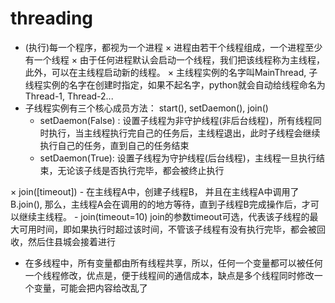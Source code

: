 # threading

* (执行)每一个程序，都视为一个进程
× 进程由若干个线程组成，一个进程至少有一个线程
× 由于任何进程默认会启动一个线程，我们把该线程称为主线程，此外，可以在主线程启动新的线程。
× 主线程实例的名字叫MainThread, 子线程实例的名字在创建时指定，如果不起名字，python就会自动给线程命名为Thread-1, Thread-2...
* 子线程实例有三个核心成员方法： start(), setDaemon(), join()
    - setDaemon(False) : 设置子线程为非守护线程(非后台线程)，所有线程同时执行，当主线程执行完自己的任务后，主线程退出，此时子线程会继续执行自己的任务，直到自己的任务结束
    - setDaemon(True): 设置子线程为守护线程(后台线程)，主线程一旦执行结束，无论该子线是否执行完毕，都会被终止执行

× join([timeout])
    - 在主线程A中，创建子线程B， 并且在主线程A中调用了B.join(), 那么，主线程A会在调用的的地方等待，直到子线程B完成操作后，才可以继续主线程。
    - join(timeout=10) join的参数timeout可选，代表该子线程的最大可用时间，即如果执行时超过该时间，不管该子线程有没有执行完毕，都会被回收，然后住县城会接着进行

* 在多线程中，所有变量都由所有线程共享，所以，任何一个变量都可以被任何一个线程修改，优点是，便于线程间的通信成本，缺点是多个线程同时修改一个变量，可能会把内容给改乱了
